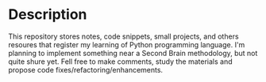 # Description
This repository stores notes, code snippets, small projects, and others resoures that register my learning of Python programming language. I'm planning to implement something near a Second Brain methodology, but not quite shure yet. Fell free to make comments, study the materials and propose code fixes/refactoring/enhancements.
